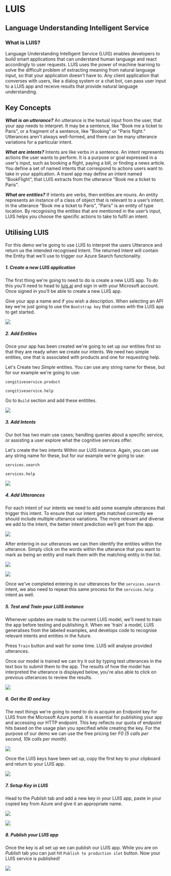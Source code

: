 # LUIS 
## Language Understanding Intelligent Service

### What is LUIS?
Language Understanding Intelligent Service (LUIS) enables developers to build smart applications that can understand human language and react accordingly to user requests. LUIS uses the power of machine learning to solve the difficult problem of extracting meaning from natural language input, so that your application doesn't have to. Any client application that converses with users, like a dialog system or a chat bot, can pass user input to a LUIS app and receive results that provide natural language understanding.

## Key Concepts

**_What is an utterance?_** An utterance is the textual input from the user, that your app needs to interpret. It may be a sentence, like "Book me a ticket to Paris", or a fragment of a sentence, like "Booking" or "Paris flight." Utterances aren't always well-formed, and there can be many utterance variations for a particular intent.

**_What are intents?_** Intents are like verbs in a sentence. An intent represents actions the user wants to perform. It is a purpose or goal expressed in a user's input, such as booking a flight, paying a bill, or finding a news article. You define a set of named intents that correspond to actions users want to take in your application. A travel app may define an intent named "BookFlight", that LUIS extracts from the utterance "Book me a ticket to Paris".

**_What are entities?_** If intents are verbs, then entities are nouns. An entity represents an instance of a class of object that is relevant to a user’s intent. In the utterance "Book me a ticket to Paris", "Paris" is an entity of type location. By recognising the entities that are mentioned in the user’s input, LUIS helps you choose the specific actions to take to fulfil an intent.

## Utilising LUIS
For this demo we're going to use LUIS to interpret the users Utterance and return us the intended recognised Intent. The returned Intent  will contain the Entity that we'll use to trigger our Azure Search functionality.


##### 1. Create a new LUIS application

The first thing we're going to need to do is create a new LUIS app. To do this you'll need to head to [luis.ai](http://www.luis.ai) and sign in with your Microsoft account. Once signed in you'll be able to create a new LUIS app.

Give your app a name and if you wish a description. When selecting an API key we're just going to use the `Bootstrap key` that comes with the LUIS app to get started.

![](images/4_01_2_LUIS_Create.png)

##### 2. Add Entities

Once your app has been created we're going to set up our  entities first so that they are ready when we create our intents. We need two simple entities, one that is associated with products and one for requesting help.

Let's Create two _Simple_ entities. You can use any string name for these, but for our example we're going to use:

`congitiveservice.product`

`congitiveservice.help`

Go to `Build` section and add these entitites.  

![](images/4_02_2_LUIS_CreateEntity.png)

##### 3. Add Intents

Our bot has two main use cases; handling queries about a specific service, or assisting a user explore what the cognitive services offer.

Let's create the two intents Within our LUIS instance. Again, you can use any string name for these, but for our example we're going to use:

`services.search`

`services.help`

![](images/4_03_2_LUIS_CreateIntent.png)

##### 4. Add Utterances

For each intent of our intents we need to add some example utterances that trigger this intent. To ensure that our intent gets matched correctly we should include multiple utterance variations. The more relevant and diverse we add to the intent, the better intent prediction we’ll get from the app.

![](images/4_04_2_LUIS_CreateUtterances.png)

After entering in our utterances we can then identify the entities within the utterance. Simply click on the words within the utterance that you want to mark as being an entity and mark them with the matching entity in the list.

![](images/4_05_2_LUIS_DefineUtterances.png)

![](images/4_06_2_LUIS_UtterancesComplete.png)

Once we've completed entering in our utterances for the `services.search` intent, we also need to repeat this same process for the `services.help` intent as well.

##### 5. Test and Train your LUIS instance
Whenever updates are made to the current LUIS model, we'll need to train the app before testing and publishing it. When we 'train' a model, LUIS generalises from the labeled examples, and develops code to recognise relevant intents and entities in the future.

Press `Train`  button and wait for some time. LUIS will analyse provided utterances.  

Once our model is trained we can try it out by typing test utterances in the text box to submit them to the app. The results of how the model has interpreted the utterance is displayed below, you're also able to click on previous utterances to review the results.

![](images/4_08_2_LUIS_Test.png)

##### 6. Get the ID and key

The next things we're going to need to do is acquire an Endpoint key for LUIS from the Microsoft Azure portal. It is essential for publishing your app and accessing our HTTP endpoint. This key reflects our quota of endpoint hits based on the usage plan you specified while creating the key. For the purpose of our demo we can use the free pricing tier _F0 (5 calls per second, 10k calls per month)_.

![](images/4_09_2_Azure_LUISService.png)

Once the LUIS keys have been set up, copy the first key to your clipboard and return to your LUIS app.

![](images/4_10_Azure_LUISKey.png)


##### 7. Setup Key in LUIS

Head to the _Publish_ tab and add a new key in your LUIS app, paste in your copied key from Azure and give it an appropriate name.  

![](images/4_11_2_LUIS_AddKey.png)  

![](images/4_12_2_LUIS_NewKey.png)

##### 8. Publish your LUIS app
Once the key is all set up we can publish our LUIS app. While you are on _Publish_ tab you can just hit `Publish to production slot` button. Now your LUIS service is published!  

![](images/4_13_2_LUIS_PublishApp.png)
